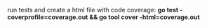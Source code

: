 run tests and create a html file with code coverage: **go test -coverprofile=coverage.out && go tool cover -html=coverage.out**
